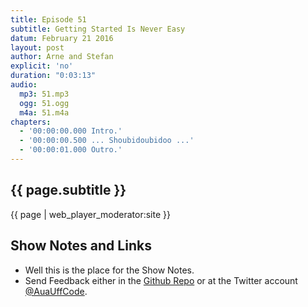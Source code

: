 ```yaml
---
title: Episode 51
subtitle: Getting Started Is Never Easy
datum: February 21 2016
layout: post
author: Arne and Stefan
explicit: 'no'
duration: "0:03:13"
audio:
  mp3: 51.mp3
  ogg: 51.ogg
  m4a: 51.m4a
chapters:
  - '00:00:00.000 Intro.'
  - '00:00:00.500 ... Shoubidoubidoo ...'
  - '00:00:01.000 Outro.'
---
```


## {{ page.subtitle }}

{{ page | web_player_moderator:site }}

## Show Notes and Links

  * Well this is the place for the Show Notes.
  * Send Feedback either in the [Github Repo](https://github.com/haslinger/jekyll-octopod) or at the Twitter account [@AuaUffCode](http://twitter.com/@AuaUffCode).
